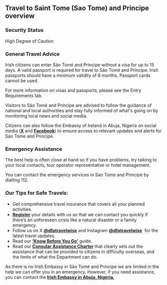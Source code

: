 ## Travel to Saint Tome (Sao Tome) and Principe overview

### **Security Status**

High Degree of Caution

### **General Travel Advice**

Irish citizens can enter São Tomé and Principe without a visa for up to 15 days. A valid passport is required for travel to São Tomé and Príncipe. Irish passports should have a minimum validity of 6 months. Passport cards cannot be used.

For more information on visas and passports, please see the Entry Requirements tab.

Visitors to São Tomé and Príncipe are advised to follow the guidance of national and local authorities and stay fully informed of what's going on by monitoring local news and social media.

Citizens can also follow the Embassy of Ireland in Abuja, Nigeria on social media ([**X**](https://twitter.com/IrlEmbNigeria) and [**Facebook**](https://www.facebook.com/embassyofirelandnigeria/)) to ensure access to relevant updates and alerts for Sao Tome and Principe.

### **Emergency Assistance**

The best help is often close at hand so if you have problems, try talking to your local contacts, tour operator representative or hotel management.

You can contact the emergency services in Sao Tome and Principe by dialling 112.

### **Our Tips for Safe Travels:**

* Get comprehensive travel insurance that covers all your planned activities.
* [**Register**](/en/dfa/overseas-travel/citizens-registration/) your details with us so that we can contact you quickly if there’s an unforeseen crisis like a natural disaster or a family emergency.
* Follow us on X [**@dfatravelwise**](https://www.twitter.com/DFATravelWise) and Instagram [**@dfatravelwise**](https://www.instagram.com/dfatravelwise/)  for the latest travel updates.
* Read our [**‘Know Before You Go’**](/en/dfa/overseas-travel/know-before-you-go-/) guide.
* Read our [**Consular Assistance Charter**](https://www.ireland.ie/en/dfa/overseas-travel/assistance-abroad/consular-assistance-charter/) that clearly sets out the assistance that can be provided to citizens in difficulty overseas, and the limits of what the Department can do.

As there is no Irish Embassy in São Tomé and Príncipe we are limited in the help we can offer you in an emergency. However, if you need assistance, you can contact the [**Irish Embassy in Abuja, Nigeria.**](/en/nigeria/abuja/)